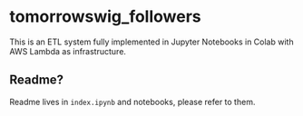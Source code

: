# tomorrowswig_followers

This is an ETL system fully implemented in Jupyter Notebooks in Colab with AWS Lambda as infrastructure.

## Readme?

Readme lives in `index.ipynb` and notebooks, please refer to them.
